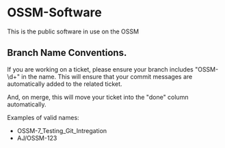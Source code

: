 # OSSM-Software
This is the public software in use on the OSSM

## Branch Name Conventions.

If you are working on a ticket, please ensure your branch includes "OSSM-\d+" in the name.
This will ensure that your commit messages are automatically added to the related ticket. 

And, on merge, this will move your ticket into the "done" column automatically.

Examples of valid names:

* OSSM-7_Testing_Git_Intregation
* AJ/OSSM-123